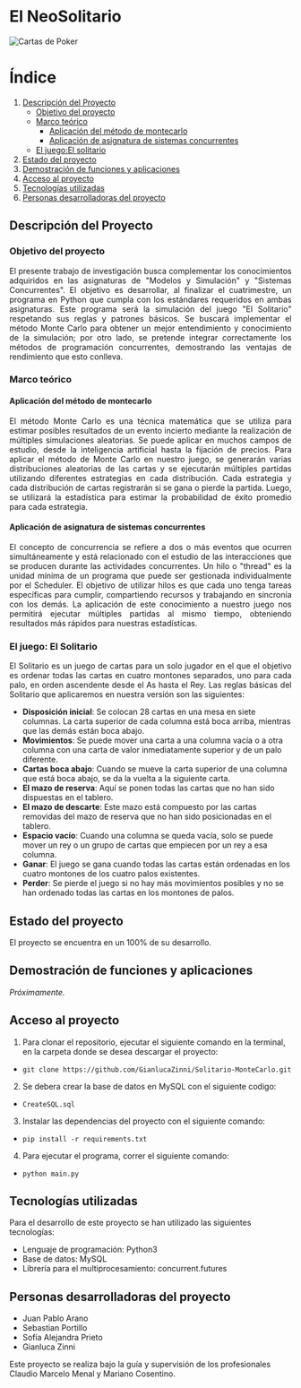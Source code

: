 # El NeoSolitario 
![Cartas de Poker](https://fotos.perfil.com/2022/12/28/trim/950/534/cartas-de-truco-y-poker-20221228-1481314.jpg)

# Índice

1. [Descripción del Proyecto](#Descripción-del-Proyecto)
   - [Objetivo del proyecto](#Objetivo-del-proyecto)
   - [Marco teórico](#Marco-teórico)
     - [Aplicación del método de montecarlo](#Aplicación-del-método-de-montecarlo)
     - [Aplicación de asignatura de sistemas concurrentes](#Aplicación-de-asignatura-de-sistemas-concurrentes)
   - [El juego:El solitario](#El-juego-El-solitario) 
2. [Estado del proyecto](#Estado-del-proyecto)
3. [Demostración de funciones y aplicaciones](#Demostración-de-funciones-y-aplicaciones)
4. [Acceso al proyecto](#Acceso-al-proyecto)
5. [Tecnologías utilizadas](#Tecnologías-utilizadas)
6. [Personas desarrolladoras del proyecto](#Personas-desarrolladoras-del-proyecto)


## Descripción del Proyecto

### Objetivo del proyecto
<p align="justify">
  El presente trabajo de investigación busca complementar los conocimientos adquiridos en las asignaturas de "Modelos y Simulación" y "Sistemas Concurrentes". El objetivo es desarrollar, al finalizar el cuatrimestre, un programa en Python que cumpla con los estándares requeridos en ambas asignaturas. Este programa será la simulación del juego "El Solitario" respetando sus reglas y patrones básicos. Se buscará implementar el método Monte Carlo para obtener un mejor entendimiento y conocimiento de la simulación; por otro lado, se pretende integrar correctamente los métodos de programación concurrentes, demostrando las ventajas de rendimiento que esto conlleva.
</p>

### Marco teórico

#### Aplicación del método de montecarlo
<p align="justify">
  El método Monte Carlo es una técnica matemática que se utiliza para estimar posibles resultados de un evento incierto mediante la realización de múltiples simulaciones aleatorias. Se puede aplicar en muchos campos de estudio, desde la inteligencia artificial hasta la fijación de precios. Para aplicar el método de Monte Carlo en nuestro juego, se generarán varias distribuciones aleatorias de las cartas y se ejecutarán múltiples partidas utilizando diferentes estrategias en cada distribución. Cada estrategia y cada distribución de cartas registrarán si se gana o pierde la partida. Luego, se utilizará la estadística para estimar la probabilidad de éxito promedio para cada estrategia.
</p>

#### Aplicación de asignatura de sistemas concurrentes
<p align="justify">
  El concepto de concurrencia se refiere a dos o más eventos que ocurren simultáneamente y está relacionado con el estudio de las interacciones que se producen durante las actividades concurrentes. Un hilo o "thread" es la unidad mínima de un programa que puede ser gestionada individualmente por el Scheduler. El objetivo de utilizar hilos es que cada uno tenga tareas específicas para cumplir, compartiendo recursos y trabajando en sincronía con los demás. La aplicación de este conocimiento a nuestro juego nos permitirá ejecutar múltiples partidas al mismo tiempo, obteniendo resultados más rápidos para nuestras estadísticas.
</p>

### El juego: El Solitario
<p align="justify">
  El Solitario es un juego de cartas para un solo jugador en el que el objetivo es ordenar todas las cartas en cuatro montones separados, uno para cada palo, en orden ascendente desde el As hasta el Rey. Las reglas básicas del Solitario que aplicaremos en nuestra versión son las siguientes:
  
- **Disposición inicial**: Se colocan 28 cartas en una mesa en siete columnas. La carta superior de cada columna está boca arriba, mientras que las demás están boca abajo.
- **Movimientos**: Se puede mover una carta a una columna vacía o a otra columna con una carta de valor inmediatamente superior y de un palo diferente. 
- **Cartas boca abajo**: Cuando se mueve la carta superior de una columna que está boca abajo, se da la vuelta a la siguiente carta.
- **El mazo de reserva**: Aquí se ponen todas las cartas que no han sido dispuestas en el tablero. 
- **El mazo de descarte**: Este mazo está compuesto por las cartas removidas del mazo de reserva que no han sido posicionadas en el tablero.
- **Espacio vacío**: Cuando una columna se queda vacía, solo se puede mover un rey o un grupo de cartas que empiecen por un rey a esa columna.
- **Ganar**: El juego se gana cuando todas las cartas están ordenadas en los cuatro montones de los cuatro palos existentes.
- **Perder**: Se pierde el juego si no hay más movimientos posibles y no se han ordenado todas las cartas en los montones de palos.

</p>

## Estado del proyecto
<p align="justify">
  El proyecto se encuentra en un 100% de su desarrollo. 
</p>

## Demostración de funciones y aplicaciones
*Próximamente.*

## Acceso al proyecto
1. Para clonar el repositorio, ejecutar el siguiente comando en la terminal, en la carpeta donde se desea descargar el proyecto:
- `git clone https://github.com/GianlucaZinni/Solitario-MonteCarlo.git`
2. Se debera crear la base de datos en MySQL con el siguiente codigo:
- `CreateSQL.sql`
3. Instalar las dependencias del proyecto con el siguiente comando:
- `pip install -r requirements.txt`
4. Para ejecutar el programa, correr el siguiente comando:
- `python main.py`

## Tecnologías utilizadas
Para el desarrollo de este proyecto se han utilizado las siguientes tecnologías:

- Lenguaje de programación: Python3
- Base de datos: MySQL
- Librería para el multiprocesamiento: concurrent.futures

## Personas desarrolladoras del proyecto
- Juan Pablo Arano
- Sebastian Portillo
- Sofía Alejandra Prieto
- Gianluca Zinni

Este proyecto se realiza bajo la guía y supervisión de los profesionales Claudio Marcelo Menal y Mariano Cosentino.
